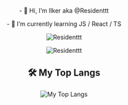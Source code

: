 
<p align="center">- 👋 Hi, I’m Ilker aka @Residenttt</p>
<p align="center">- 🌱 I’m currently learning JS / React / TS</p>
<p align="center"> <img src="https://komarev.com/ghpvc/?username=Residenttt&label=Profile%20views&color=0e75b6&style=flat" alt="Residenttt" /> </p>

<p align="center"><img align="center" src="https://github-readme-streak-stats.herokuapp.com/?user=Residenttt&" alt="Residenttt" /></p>

<h2><p align="center"> 🛠️ My Top Langs </p></h2>
 <p align="center"> <img  src="https://github-readme-stats.vercel.app/api/top-langs/?username=Residenttt&layout=compact&hide=html,css&&show_icons=true&theme=prussian" alt="My Top Langs" /></p>


